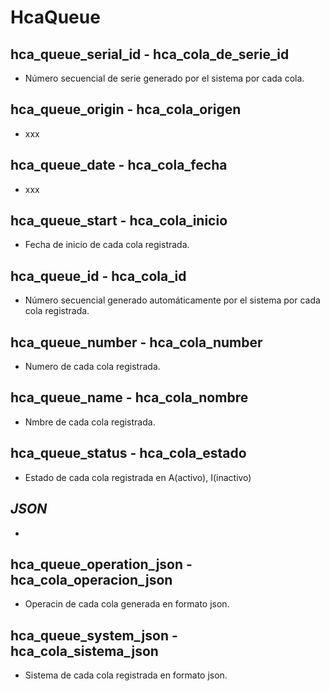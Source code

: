 #  HcaQueue

## hca_queue_serial_id - hca_cola_de_serie_id
* Número secuencial de serie generado por el sistema por cada cola. 

## hca_queue_origin - hca_cola_origen
* xxx

## hca_queue_date - hca_cola_fecha
* xxx

## hca_queue_start - hca_cola_inicio
* Fecha de inicio de cada cola registrada.

## hca_queue_id - hca_cola_id
* Número secuencial generado automáticamente por el sistema por cada cola registrada. 

## hca_queue_number - hca_cola_number
* Numero de cada cola registrada.

## hca_queue_name - hca_cola_nombre
* Nmbre de cada cola registrada.

## hca_queue_status - hca_cola_estado
* Estado de cada cola registrada en A(activo), I(inactivo)


## _JSON_
*  

## hca_queue_operation_json - hca_cola_operacion_json
* Operacin de cada cola generada en formato json.

## hca_queue_system_json - hca_cola_sistema_json
* Sistema de cada cola registrada en formato json.
